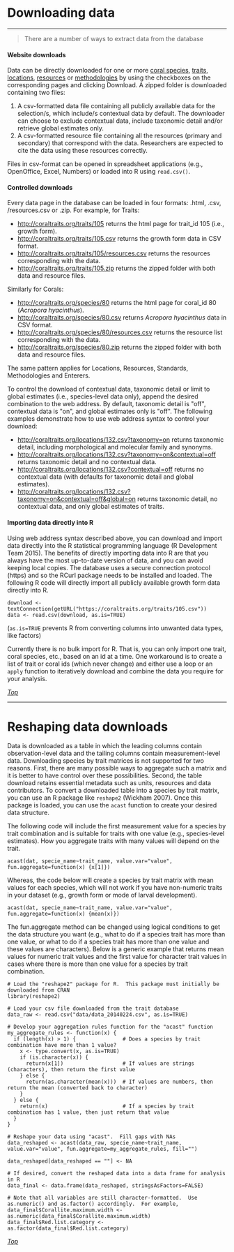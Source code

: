 # Downloading data
***

> There are a number of ways to extract data from the database

#### Website downloads

Data can be directly downloaded for one or more [coral species](/species), [traits](/traits), [locations](/locations), [resources](/resources) or [methodologies](/methodologies) by using the checkboxes on the corresponding pages and clicking <label class="label label-success">Download</label>. A zipped folder is downloaded containing two files: 

1. A csv-formatted data file containing all publicly available data for the selection/s, which include/s contextual data by default. The downloader can choose to exclude contextual data, include taxonomic detail and/or retrieve global estimates only.
2. A csv-formatted resource file containing all the resources (primary and secondary) that correspond with the data. Researchers are expected to cite the data using these resources correctly.

Files in csv-format can be opened in spreadsheet applications (e.g., OpenOffice, Excel, Numbers) or loaded into R using `read.csv()`.

#### Controlled downloads

Every data page in the database can be loaded in four formats: .html, .csv, /resources.csv or .zip. For example, for Traits:

- <http://coraltraits.org/traits/105> returns the html page for trait_id 105 (i.e., growth form).
- <http://coraltraits.org/traits/105.csv> returns the growth form data in CSV format.
- <http://coraltraits.org/traits/105/resources.csv> returns the resources corresponding with the data.
- <http://coraltraits.org/traits/105.zip> returns the zipped folder with both data and resource files.

Similarly for Corals:

- <http://coraltraits.org/species/80> returns the html page for coral_id 80 (*Acropora hyacinthus*).
- <http://coraltraits.org/species/80.csv> returns *Acropora hyacinthus* data in CSV format.
- <http://coraltraits.org/species/80/resources.csv> returns the resource list corresponding with the data.
- <http://coraltraits.org/species/80.zip> returns the zipped folder with both data and resource files.

The same pattern applies for Locations, Resources, Standards, Methodologies and Enterers.

To control the download of contextual data, taxonomic detail or limit to global estimates (i.e., species-level data only), append the desired combination to the web address. By default, taxonomic detail is "off", contextual data is "on", and global estimates only is "off". The following examples demonstrate how to use web address syntax to control your download:

- <http://coraltraits.org/locations/132.csv?taxonomy=on> returns taxonomic detail, including morphological and molecular family and synonyms.
- <http://coraltraits.org/locations/132.csv?taxonomy=on&contextual=off> returns taxonomic detail and no contextual data.
- <http://coraltraits.org/locations/132.csv?contextual=off> returns no contextual data (with defaults for taxonomic detail and global estimates).
- <http://coraltraits.org/locations/132.csv?taxonomy=on&contextual=off&global=on> returns taxonomic detail, no contextual data, and only global estimates of traits.

#### Importing data directly into R

Using web address syntax described above, you can download and import data directly into the R statistical programming language (R Development Team 2015). The benefits of directly importing data into R are that you always have the most up-to-date version of data, and you can avoid keeping local copies. The database uses a secure connection protocol (https) and so the RCurl package needs to be installed and loaded. The following R code will directly import all publicly available growth form data directly into R.

    download <- textConnection(getURL("https://coraltraits.org/traits/105.csv"))
    data <- read.csv(download, as.is=TRUE)

(`as.is=TRUE` prevents R from converting columns into unwanted data types, like factors)

Currently there is no bulk import for R. That is, you can only import one trait, coral species, etc., based on an id at a time. One workaround is to create a list of trait or coral ids (which never change) and either use a loop or an `apply` function to iteratively download and combine the data you require for your analysis.

*[Top](#)*

***

# Reshaping data downloads

Data is downloaded as a table in which the leading columns contain observation-level data and the tailing columns contain measurement-level data. Downloading species by trait matrices is not supported for two reasons. First, there are many possible ways to aggregate such a matrix and it is better to have control over these possibilities. Second, the table download retains essential metadata such as units, resources and data contributors. To convert a downloaded table into a species by trait matrix, you can use an R package like `reshape2` (Wickham 2007). Once this package is loaded, you can use the `acast` function to create your desired data structure. 

The following code will include the first measurement value for a species by trait combination and is suitable for traits with one value (e.g., species-level estimates). How you aggregate traits with many values will depend on the trait.

    acast(dat, specie_name~trait_name, value.var="value", fun.aggregate=function(x) {x[1]})

Whereas, the code below will create a species by trait matrix with mean values for each species, which will not work if you have non-numeric traits in your dataset (e.g., growth form or mode of larval development). 

    acast(dat, specie_name~trait_name, value.var="value", fun.aggregate=function(x) {mean(x)})

The fun.aggregate method can be changed using logical conditions to get the data structure you want (e.g., what to do if a species trait has more than one value, or what to do if a species trait has more than one value and these values are characters). Below is a generic example that returns mean values for numeric trait values and the first value for character trait values in cases where there is more than one value for a species by trait combination.

    # Load the "reshape2" package for R.  This package must initially be downloaded from CRAN
    library(reshape2)

    # Load your csv file downloaded from the trait database
    data_raw <- read.csv("data/data_20140224.csv", as.is=TRUE)

    # Develop your aggregation rules function for the "acast" function
    my_aggregate_rules <- function(x) {
      if (length(x) > 1) {               # Does a species by trait combination have more than 1 value?
        x <- type.convert(x, as.is=TRUE)
        if (is.character(x)) {
          return(x[1])                   # If values are strings (characters), then return the first value
        } else {
          return(as.character(mean(x)))  # If values are numbers, then return the mean (converted back to character)
        }
      } else {
        return(x)                        # If a species by trait combination has 1 value, then just return that value 
      }
    }

    # Reshape your data using "acast".  Fill gaps with NAs
    data_reshaped <- acast(data_raw, specie_name~trait_name, value.var="value", fun.aggregate=my_aggregate_rules, fill="")

    data_reshaped[data_reshaped == ""] <- NA

    # If desired, convert the reshaped data into a data frame for analysis in R
    data_final <- data.frame(data_reshaped, stringsAsFactors=FALSE)

    # Note that all variables are still character-formatted.  Use as.numeric() and as.factor() accordingly.  For example,
    data_final$Corallite.maximum.width <- as.numeric(data_final$Corallite.maximum.width)
    data_final$Red.list.category <- as.factor(data_final$Red.list.category)

*[Top](#)*
